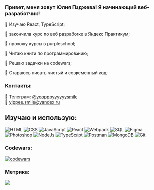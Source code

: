 ### Привет, меня зовут Юлия Паджева! Я начинающий веб-разработчик!


:small_blue_diamond: Изучаю React, TypeScript;

:small_blue_diamond: закончила курс по веб разработке в Яндекс Практикум;

:small_blue_diamond: прохожу курсы в purpleschool;

:small_blue_diamond: Читаю книги по программированию;

:small_blue_diamond: Решаю задачки на codewars;

:small_blue_diamond: Стараюсь писать чистый и современный код;



### Контакты:
:iphone: Телеграм: [@yoopppyyyyyysmile](https://t.me/yoopppyyyyyysmile)   
📧 yippee.smile@yandex.ru



## Изучаю и использую:
![HTML](https://img.shields.io/badge/-HTML-20232A?style=for-the-badge&logo=html5)
![CSS](https://img.shields.io/badge/-CSS-20232A?style=for-the-badge&logo=CSS3)
![JavaScript](https://img.shields.io/badge/-JavaScript-20232A?style=for-the-badge&logo=javascript)
![React](https://img.shields.io/badge/-React-20232A?style=for-the-badge&logo=react)
![Webpack](https://img.shields.io/badge/-webpack-20232A?style=for-the-badge&logo=webpack)
![SQL](https://img.shields.io/badge/-SQL-20232A?style=for-the-badge&logo=sql)
![Figma](https://img.shields.io/badge/-figma-20232A?style=for-the-badge&logo=figma)
![Photoshop](https://img.shields.io/badge/-Photoshop-20232A?style=for-the-badge&logo=AdobePhotoshop)
![NodeJs](https://img.shields.io/badge/-NodeJs-20232A?style=for-the-badge&logo=node.Js)
![TypeScript](https://img.shields.io/badge/-TypeScript-20232A?style=for-the-badge&logo=TS)
![Postman](https://img.shields.io/badge/-Postman-20232A?style=for-the-badge&logo=postman)
![MongoDB](https://img.shields.io/badge/-MongoDB-20232A?style=for-the-badge&logo=MongoDB)
![Git](https://img.shields.io/badge/-Git-20232A?style=for-the-badge&logo=Git)


### Codewars:

[![codewars](https://www.codewars.com/users/yoopppyyyyyy/badges/small)](https://www.codewars.com/users/yoopppyyyyyy)



### Метрика: 
![](https://komarev.com/ghpvc/?username=YippeeSmile)
